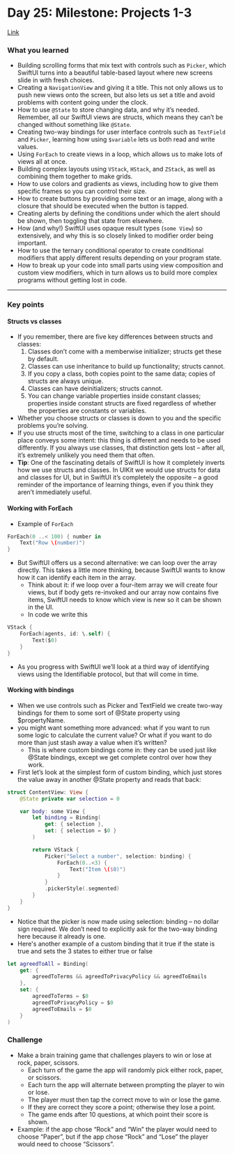 # Day 25: Milestone: Projects 1-3
[Link](https://www.hackingwithswift.com/100/swiftui/25)

### What you learned
* Building scrolling forms that mix text with controls such as `Picker`, which SwiftUI turns into a beautiful table-based layout where new screens slide in with fresh choices.
* Creating a `NavigationView` and giving it a title. This not only allows us to push new views onto the screen, but also lets us set a title and avoid problems with content going under the clock.
* How to use `@State` to store changing data, and why it’s needed. Remember, all our SwiftUI views are structs, which means they can’t be changed without something like `@State`.
* Creating two-way bindings for user interface controls such as `TextField` and `Picker`, learning how using `$variable` lets us both read and write values.
* Using `ForEach` to create views in a loop, which allows us to make lots of views all at once.
* Building complex layouts using `VStack`, `HStack`, and `ZStack`, as well as combining them together to make grids.
* How to use colors and gradients as views, including how to give them specific frames so you can control their size.
* How to create buttons by providing some text or an image, along with a closure that should be executed when the button is tapped.
* Creating alerts by defining the conditions under which the alert should be shown, then toggling that state from elsewhere.
* How (and why!) SwiftUI uses opaque result types (`some View`) so extensively, and why this is so closely linked to modifier order being important.
* How to use the ternary conditional operator to create conditional modifiers that apply different results depending on your program state.
* How to break up your code into small parts using view composition and custom view modifiers, which in turn allows us to build more complex programs without getting lost in code.

---

### Key points
#### Structs vs classes
* If you remember, there are five key differences between structs and classes:
  1. Classes don’t come with a memberwise initializer; structs get these by default.
  2. Classes can use inheritance to build up functionality; structs cannot.
  3. If you copy a class, both copies point to the same data; copies of structs are always unique.
  4. Classes can have deinitializers; structs cannot.
  5. You can change variable properties inside constant classes; properties inside constant structs are fixed regardless of whether the properties are constants or variables.
* Whether you choose structs or classes is down to you and the specific problems you’re solving.
* If you use structs most of the time, switching to a class in one particular place conveys some intent: this thing is different and needs to be used differently. If you always use classes, that distinction gets lost – after all, it’s extremely unlikely you need them that often.
* **Tip**: One of the fascinating details of SwiftUI is how it completely inverts how we use structs and classes. In UIKit we would use structs for data and classes for UI, but in SwiftUI it’s completely the opposite – a good reminder of the importance of learning things, even if you think they aren’t immediately useful.

#### Working with ForEach
* Example of `ForEach`
``` swift
ForEach(0 ..< 100) { number in
    Text("Row \(number)")
}
```
* But SwiftUI offers us a second alternative: we can loop over the array directly. This takes a little more thinking, because SwiftUI wants to know how it can identify each item in the array.
  * Think about it: if we loop over a four-item array we will create four views, but if body gets re-invoked and our array now contains five items, SwiftUI needs to know which view is new so it can be shown in the UI.
  * In code we write this
``` swift
VStack {
    ForEach(agents, id: \.self) {
        Text($0)
    }
}
```
* As you progress with SwiftUI we’ll look at a third way of identifying views using the Identifiable protocol, but that will come in time.

#### Working with bindings
* When we use controls such as Picker and TextField we create two-way bindings for them to some sort of @State property using $propertyName.
* you might want something more advanced: what if you want to run some logic to calculate the current value? Or what if you want to do more than just stash away a value when it’s written?
  * This is where custom bindings come in: they can be used just like @State bindings, except we get complete control over how they work.
* First let’s look at the simplest form of custom binding, which just stores the value away in another @State property and reads that back:
``` swift
struct ContentView: View {
    @State private var selection = 0

    var body: some View {
        let binding = Binding(
            get: { selection },
            set: { selection = $0 }
        )

        return VStack {
            Picker("Select a number", selection: binding) {
                ForEach(0..<3) {
                    Text("Item \($0)")
                }
            }
            .pickerStyle(.segmented)
        }
    }
}
```
* Notice that the picker is now made using selection: binding – no dollar sign required. We don’t need to explicitly ask for the two-way binding here because it already is one.
* Here's another example of a custom binding that it true if the state is true and sets the 3 states to either true or false
``` swift
let agreedToAll = Binding(
    get: {
        agreedToTerms && agreedToPrivacyPolicy && agreedToEmails
    },
    set: {
        agreedToTerms = $0
        agreedToPrivacyPolicy = $0
        agreedToEmails = $0
    }
)
```

### Challenge
* Make a brain training game that challenges players to win or lose at rock, paper, scissors.
    * Each turn of the game the app will randomly pick either rock, paper, or scissors.
    * Each turn the app will alternate between prompting the player to win or lose.
    * The player must then tap the correct move to win or lose the game.
    * If they are correct they score a point; otherwise they lose a point.
    * The game ends after 10 questions, at which point their score is shown.
* Example: if the app chose “Rock” and “Win” the player would need to choose “Paper”, but if the app chose “Rock” and “Lose” the player would need to choose “Scissors”.